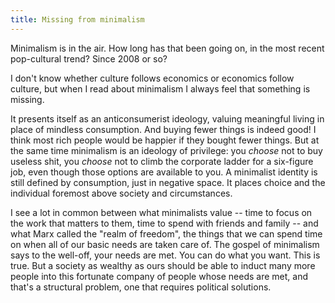 ```yaml
---
title: Missing from minimalism
---
```


Minimalism is in the air. How long has that been going on, in the most recent pop-cultural trend? Since 2008 or so?

I don't know whether culture follows economics or economics follow culture, but when I read about minimalism I always feel that something is missing.

It presents itself as an anticonsumerist ideology, valuing meaningful living in place of mindless consumption. And buying fewer things is indeed good! I think most rich people would be happier if they bought fewer things. But at the same time minimalism is an ideology of privilege: you _choose_ not to buy useless shit, you _choose_ not to climb the corporate ladder for a six-figure job, even though those options are available to you. A minimalist identity is still defined by consumption, just in negative space. It places choice and the individual foremost above society and circumstances.

I see a lot in common between what minimalists value -- time to focus on the work that matters to them, time to spend with friends and family -- and what Marx called the "realm of freedom", the things that we can spend time on when all of our basic needs are taken care of. The gospel of minimalism says to the well-off, your needs are met. You can do what you want. This is true. But a society as wealthy as ours should be able to induct many more people into this fortunate company of people whose needs are met, and that's a structural problem, one that requires political solutions.
